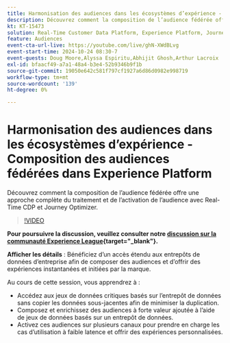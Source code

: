 ```yaml
---
title: Harmonisation des audiences dans les écosystèmes d’expérience - Composition des audiences fédérées dans Experience Platform
description: Découvrez comment la composition de l’audience fédérée offre une approche complète du traitement et de l’activation de l’audience avec Real-Time CDP et Journey Optimizer.
kt: KT-15473
solution: Real-Time Customer Data Platform, Experience Platform, Journey Optimizer
feature: Audiences
event-cta-url-live: https://youtube.com/live/ghN-XWdBLvg
event-start-time: 2024-10-24 08:30-7
event-guests: Doug Moore,Alyssa Espiritu,Abhijit Ghosh,Arthur Lacroix
exl-id: bfaacf49-a7a1-48a4-b3e4-52b9346b9f1b
source-git-commit: 19050e642c581f797cf1927a6d86d0982e998719
workflow-type: tm+mt
source-wordcount: '139'
ht-degree: 0%

---
```


# Harmonisation des audiences dans les écosystèmes d’expérience - Composition des audiences fédérées dans Experience Platform

Découvrez comment la composition de l’audience fédérée offre une approche complète du traitement et de l’activation de l’audience avec Real-Time CDP et Journey Optimizer.

>[!VIDEO](https://video.tv.adobe.com/v/3436457?quality=12&learn=on)

**Pour poursuivre la discussion, veuillez consulter notre [discussion sur la communauté Experience League](https://experienceleaguecommunities.adobe.com/t5/adobe-experience-platform/adobe-experience-league-live-harmonize-audiences-in-experience/m-p/718976#M636){target="_blank"}.**

**Afficher les détails** :
Bénéficiez d’un accès étendu aux entrepôts de données d’entreprise afin de composer des audiences et d’offrir des expériences instantanées et initiées par la marque.

Au cours de cette session, vous apprendrez à :

* Accédez aux jeux de données critiques basés sur l’entrepôt de données sans copier les données sous-jacentes afin de minimiser la duplication.
* Composez et enrichissez des audiences à forte valeur ajoutée à l’aide de jeux de données basés sur un entrepôt de données.
* Activez ces audiences sur plusieurs canaux pour prendre en charge les cas d’utilisation à faible latence et offrir des expériences personnalisées.
